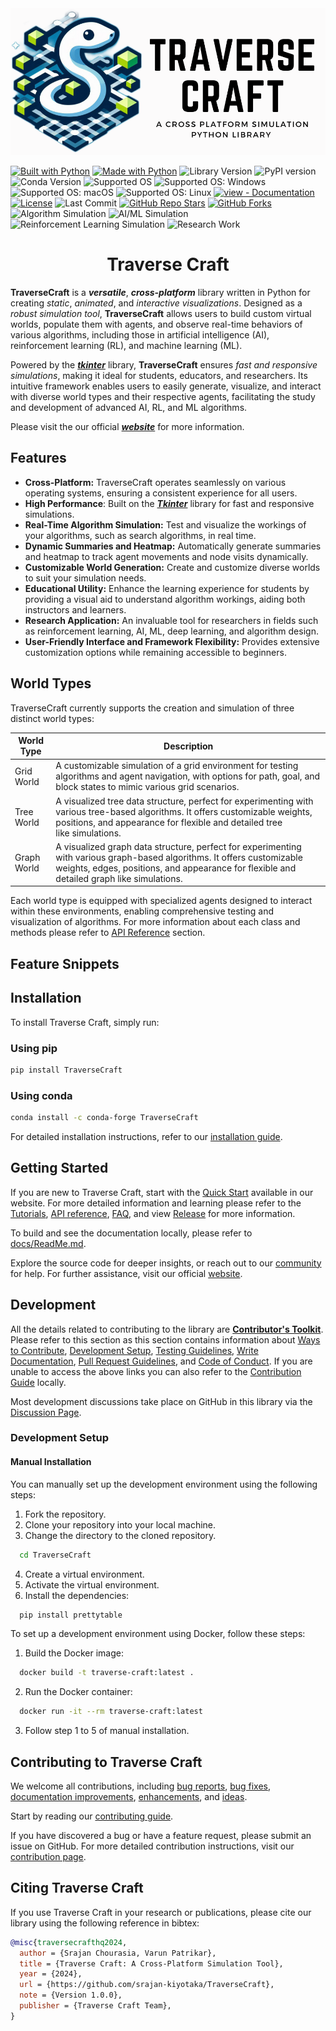 <picture align="center">
  <img alt="Traverse Craft Logo" src="https://github.com/srajan-kiyotaka/TraverseCraft/blob/main/src/traverseCraft/icons/logo/traverseCraftLandscapeLogo.png">
</picture>

<!-- ![Build Status](https://github.com/srajan-kiyotaka/TraverseCraft/blob/main/.github/workflows/python-app.yml/badge.svg) -->
[![Built with Python](https://img.shields.io/badge/Built%20with-Python-blue.svg)](https://www.python.org/)
[![Made with Python](https://img.shields.io/badge/Python->=3.6-blue?logo=python&logoColor=white)](https://python.org "Go to Python homepage")
![Library Version](https://img.shields.io/badge/version-1.0.0-blue.svg)
![PyPI version](https://badge.fury.io/py/traverse-craft.svg)
![Conda Version](https://img.shields.io/conda/v/conda-forge/traverse-craft)
![Supported OS](https://img.shields.io/badge/OS-Windows%20%7C%20MacOS%20%7C%20Linux-0078D6.svg)
![Supported OS: Windows](https://img.shields.io/badge/Windows-%234285F4.svg?logo=windows&logoColor=white)
![Supported OS: macOS](https://img.shields.io/badge/macOS-%23000000.svg?logo=apple&logoColor=white)
![Supported OS: Linux](https://img.shields.io/badge/Linux-%23FCC624.svg?logo=linux&logoColor=black)
[![view - Documentation](https://img.shields.io/badge/view-Documentation-blue)](/docs/ReadMe.md "Go to library documentation")
[![License](https://img.shields.io/badge/License-MIT-blue.svg)](https://github.com/srajan-kiyotaka/TraverseCraft/blob/main/LICENCE)
![Last Commit](https://img.shields.io/github/last-commit/srajan-kiyotaka/TraverseCraft.svg)
[![GitHub Repo Stars](https://img.shields.io/github/stars/srajan-kiyotaka/TraverseCraft.svg?style=social)](https://github.com/srajan-kiyotaka/Pothole-Mapping-Project)
[![GitHub Forks](https://img.shields.io/github/forks/srajan-kiyotaka/TraverseCraft.svg?style=social)](https://github.com/srajan-kiyotaka/TraverseCraft)
![Algorithm Simulation](https://img.shields.io/badge/Algorithm%20Simulation-%2300aaff.svg)
![AI/ML Simulation](https://img.shields.io/badge/AI/ML%20Simulation-%23ff4081.svg)
![Reinforcement Learning Simulation](https://img.shields.io/badge/Reinforcement%20Learning%20Simulation-%23ffca28.svg)
![Research Work](https://img.shields.io/badge/Research%20Work-%237fbc41.svg)


<center>
  <h1>
    Traverse Craft
  </h1>
</center>

**TraverseCraft** is a ***versatile***, ***cross-platform*** library written in Python for creating *static*, *animated*, and *interactive visualizations*. Designed as a *robust simulation tool*, **TraverseCraft** allows users to build custom virtual worlds, populate them with agents, and observe real-time behaviors of various algorithms, including those in artificial intelligence (AI), reinforcement learning (RL), and machine learning (ML).

Powered by the ***[tkinter](https://docs.python.org/3/library/tkinter.html#module-tkinter)*** library, **TraverseCraft** ensures *fast and responsive simulations*, making it ideal for students, educators, and researchers. Its intuitive framework enables users to easily generate, visualize, and interact with diverse world types and their respective agents, facilitating the study and development of advanced AI, RL, and ML algorithms.

Please visit the our official ***[website](https://harrionparrix.github.io/traversecraft/index.html)*** for more information.

## Features

- **Cross-Platform:** TraverseCraft operates seamlessly on various operating systems, ensuring a consistent experience for all users.
- **High Performance**: Built on the ***[Tkinter](https://docs.python.org/3/library/tkinter.html#module-tkinter)*** library for fast and responsive simulations.
- **Real-Time Algorithm Simulation:** Test and visualize the workings of your algorithms, such as search algorithms, in real time.
- **Dynamic Summaries and Heatmap:** Automatically generate summaries and heatmap to track agent movements and node visits dynamically.
- **Customizable World Generation:** Create and customize diverse worlds to suit your simulation needs.
- **Educational Utility:** Enhance the learning experience for students by providing a visual aid to understand algorithm workings, aiding both instructors and learners.
- **Research Application:** An invaluable tool for researchers in fields such as reinforcement learning, AI, ML, deep learning, and algorithm design.
- **User-Friendly Interface and Framework Flexibility:** Provides extensive customization options while remaining accessible to beginners.


## World Types

TraverseCraft currently supports the creation and simulation of three distinct world types:

| World Type  | Description                                                                           |
|-------------|---------------------------------------------------------------------------------------|
| Grid World  |A customizable simulation of a grid environment for testing algorithms and agent navigation, with options for path, goal, and block states to mimic various grid scenarios.  |
| Tree World  | A visualized tree data structure, perfect for experimenting with various tree-based algorithms. It offers customizable weights, positions, and appearance for flexible and detailed tree like simulations.     |
| Graph World | A visualized graph data structure, perfect for experimenting with various graph-based algorithms. It offers customizable weights, edges, positions, and appearance for flexible and detailed graph like simulations.  |

Each world type is equipped with specialized agents designed to interact within these environments, enabling comprehensive testing and visualization of algorithms. For more information about each class and methods please refer to [API Reference](https://harrionparrix.github.io/traversecraft/references/world/World.html) section.

## Feature Snippets

<!-- Include the gifs for our library features. -->

## Installation

To install Traverse Craft, simply run:

### Using pip

```bash
pip install TraverseCraft
```

### Using conda

```bash
conda install -c conda-forge TraverseCraft
```

For detailed installation instructions, refer to our [installation guide](https://harrionparrix.github.io/traversecraft/getting-started/index.html).

## Getting Started

If you are new to Traverse Craft, start with the [Quick Start](https://harrionparrix.github.io/traversecraft/getting-started/quick-start.html) available in our website. For more detailed information and learning please refer to the [Tutorials](https://harrionparrix.github.io/traversecraft/user-guide/index.html), [API reference](https://harrionparrix.github.io/traversecraft/references/world/World.html), [FAQ](https://harrionparrix.github.io/traversecraft/user-guide/faq/index.html), and view [Release](https://harrionparrix.github.io/traversecraft/releases/release-1.html) for more information.

To build and see the documentation locally, please refer to [docs/ReadMe.md](docs/ReadMe.md).

Explore the source code for deeper insights, or reach out to our [community](https://github.com/srajan-kiyotaka/TraverseCraft/discussions) for help. For further assistance, visit our official [website](https://harrionparrix.github.io/traversecraft/index.html).

## Development

All the details related to contributing to the library are [**Contributor's Toolkit**](https://harrionparrix.github.io/traversecraft/contribute/index.html). Please refer to this section as this section contains information about [Ways to Contribute](https://harrionparrix.github.io/traversecraft/contribute/ways-to-contribute.html), [Development Setup](https://harrionparrix.github.io/traversecraft/contribute/dev-setup.html), [Testing Guidelines](https://harrionparrix.github.io/traversecraft/contribute/testing.html), [Write Documentation](https://harrionparrix.github.io/traversecraft/contribute/documentation.html), [Pull Request Guidelines](https://harrionparrix.github.io/traversecraft/contribute/pull-requests.html), and [Code of Conduct](https://harrionparrix.github.io/traversecraft/contribute/code-of-conduct.html). If you are unable to access the above links you can also refer to the [Contribution Guide](./CONTRIBUTING.md) locally.

Most development discussions take place on GitHub in this library via the [Discussion Page](https://github.com/srajan-kiyotaka/TraverseCraft/discussions).


### Development Setup

#### Manual Installation

You can manually set up the development environment using the following steps:

1. Fork the repository.
2. Clone your repository into your local machine.
3. Change the directory to the cloned repository.
  ```bash
    cd TraverseCraft
  ```
4. Create a virtual environment.
5. Activate the virtual environment.
6. Install the dependencies:
  ```bash
    pip install prettytable
  ```

To set up a development environment using Docker, follow these steps:

1. Build the Docker image:

```sh
  docker build -t traverse-craft:latest .
```

2. Run the Docker container:

```sh
  docker run -it --rm traverse-craft:latest
```

3. Follow step 1 to 5 of manual installation.

## Contributing to Traverse Craft

We welcome all contributions, including [bug reports](https://github.com/srajan-kiyotaka/TraverseCraft/issues/new?assignees=&labels=bug&projects=&template=bug_report.md&title=%5BBUG%5D), [bug fixes](https://github.com/srajan-kiyotaka/TraverseCraft/issues), [documentation improvements](https://github.com/srajan-kiyotaka/TraverseCraft/issues/new?assignees=&labels=documentation&projects=&template=documentation-template.md&title=%5BDOCUMENTATION%5D), [enhancements](https://github.com/srajan-kiyotaka/TraverseCraft/issues), and [ideas](https://github.com/srajan-kiyotaka/TraverseCraft/issues/new?assignees=&labels=enhancement&projects=&template=feature_request.md&title=%5BFEATURE%5D).

Start by reading our [contributing guide](https://harrionparrix.github.io/traversecraft/contribute/contribution-guide.html).

If you have discovered a bug or have a feature request, please submit an issue on GitHub. For more detailed contribution instructions, visit our [contribution page](https://harrionparrix.github.io/traversecraft/contribute/index.html).

## Citing Traverse Craft

If you use Traverse Craft in your research or publications, please cite our library using the following reference in bibtex:

```bibtex
@misc{traversecrafthq2024,
  author = {Srajan Chourasia, Varun Patrikar},
  title = {Traverse Craft: A Cross-Platform Simulation Tool},
  year = {2024},
  url = {https://github.com/srajan-kiyotaka/TraverseCraft},
  note = {Version 1.0.0},
  publisher = {Traverse Craft Team},
}
```
